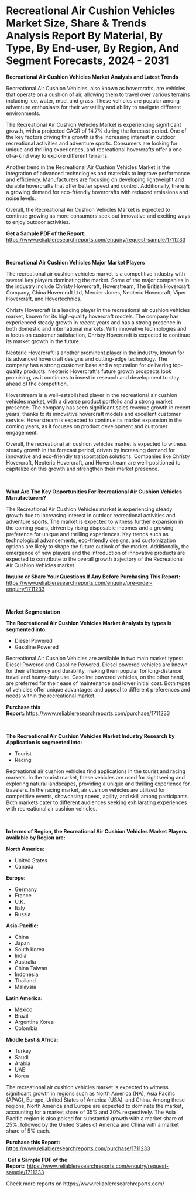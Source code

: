 <p><h1>Recreational Air Cushion Vehicles Market Size, Share & Trends Analysis Report By Material, By Type, By End-user, By Region, And Segment Forecasts, 2024 - 2031</h1></p><p><strong>Recreational Air Cushion Vehicles Market Analysis and Latest Trends</strong></p>
<p><p>Recreational Air Cushion Vehicles, also known as hovercrafts, are vehicles that operate on a cushion of air, allowing them to travel over various terrains including ice, water, mud, and grass. These vehicles are popular among adventure enthusiasts for their versatility and ability to navigate different environments.</p><p>The Recreational Air Cushion Vehicles Market is experiencing significant growth, with a projected CAGR of 14.7% during the forecast period. One of the key factors driving this growth is the increasing interest in outdoor recreational activities and adventure sports. Consumers are looking for unique and thrilling experiences, and recreational hovercrafts offer a one-of-a-kind way to explore different terrains.</p><p>Another trend in the Recreational Air Cushion Vehicles Market is the integration of advanced technologies and materials to improve performance and efficiency. Manufacturers are focusing on developing lightweight and durable hovercrafts that offer better speed and control. Additionally, there is a growing demand for eco-friendly hovercrafts with reduced emissions and noise levels.</p><p>Overall, the Recreational Air Cushion Vehicles Market is expected to continue growing as more consumers seek out innovative and exciting ways to enjoy outdoor activities.</p></p>
<p><strong>Get a Sample PDF of the Report:&nbsp;</strong> <a href="https://www.reliableresearchreports.com/enquiry/request-sample/1711233">https://www.reliableresearchreports.com/enquiry/request-sample/1711233</a></p>
<p>&nbsp;</p>
<p><strong>Recreational Air Cushion Vehicles Major Market Players</strong></p>
<p><p>The recreational air cushion vehicles market is a competitive industry with several key players dominating the market. Some of the major companies in the industry include Christy Hovercraft, Hoverstream, The British Hovercraft Company, China Hovercraft Ltd, Mercier-Jones, Neoteric Hovercraft, Viper Hovercraft, and Hovertechnics.</p><p>Christy Hovercraft is a leading player in the recreational air cushion vehicles market, known for its high-quality hovercraft models. The company has experienced steady growth in recent years and has a strong presence in both domestic and international markets. With innovative technologies and a focus on customer satisfaction, Christy Hovercraft is expected to continue its market growth in the future.</p><p>Neoteric Hovercraft is another prominent player in the industry, known for its advanced hovercraft designs and cutting-edge technology. The company has a strong customer base and a reputation for delivering top-quality products. Neoteric Hovercraft's future growth prospects look promising, as it continues to invest in research and development to stay ahead of the competition.</p><p>Hoverstream is a well-established player in the recreational air cushion vehicles market, with a diverse product portfolio and a strong market presence. The company has seen significant sales revenue growth in recent years, thanks to its innovative hovercraft models and excellent customer service. Hoverstream is expected to continue its market expansion in the coming years, as it focuses on product development and customer engagement.</p><p>Overall, the recreational air cushion vehicles market is expected to witness steady growth in the forecast period, driven by increasing demand for innovative and eco-friendly transportation solutions. Companies like Christy Hovercraft, Neoteric Hovercraft, and Hoverstream are well-positioned to capitalize on this growth and strengthen their market presence.</p></p>
<p>&nbsp;</p>
<p><strong>What Are The Key Opportunities For Recreational Air Cushion Vehicles Manufacturers?</strong></p>
<p><p>The Recreational Air Cushion Vehicles market is experiencing steady growth due to increasing interest in outdoor recreational activities and adventure sports. The market is expected to witness further expansion in the coming years, driven by rising disposable incomes and a growing preference for unique and thrilling experiences. Key trends such as technological advancements, eco-friendly designs, and customization options are likely to shape the future outlook of the market. Additionally, the emergence of new players and the introduction of innovative products are expected to contribute to the overall growth trajectory of the Recreational Air Cushion Vehicles market.</p></p>
<p><strong>Inquire or Share Your Questions If Any Before Purchasing This Report:</strong> <a href="https://www.reliableresearchreports.com/enquiry/pre-order-enquiry/1711233">https://www.reliableresearchreports.com/enquiry/pre-order-enquiry/1711233</a></p>
<p>&nbsp;</p>
<p><strong>Market Segmentation</strong></p>
<p><strong>The Recreational Air Cushion Vehicles Market Analysis by types is segmented into:</strong></p>
<p><ul><li>Diesel Powered</li><li>Gasoline Powered</li></ul></p>
<p><p>Recreational Air Cushion Vehicles are available in two main market types: Diesel Powered and Gasoline Powered. Diesel powered vehicles are known for their efficiency and durability, making them popular for long-distance travel and heavy-duty use. Gasoline powered vehicles, on the other hand, are preferred for their ease of maintenance and lower initial cost. Both types of vehicles offer unique advantages and appeal to different preferences and needs within the recreational market.</p></p>
<p><strong>Purchase this Report:&nbsp;</strong><a href="https://www.reliableresearchreports.com/purchase/1711233">https://www.reliableresearchreports.com/purchase/1711233</a></p>
<p>&nbsp;</p>
<p><strong>The Recreational Air Cushion Vehicles Market Industry Research by Application is segmented into:</strong></p>
<p><ul><li>Tourist</li><li>Racing</li></ul></p>
<p><p>Recreational air cushion vehicles find applications in the tourist and racing markets. In the tourist market, these vehicles are used for sightseeing and exploring natural landscapes, providing a unique and thrilling experience for travelers. In the racing market, air cushion vehicles are utilized for competitive events, showcasing speed, agility, and skill among participants. Both markets cater to different audiences seeking exhilarating experiences with recreational air cushion vehicles.</p></p>
<p>&nbsp;</p>
<p><strong>In terms of Region, the Recreational Air Cushion Vehicles Market Players available by Region are:</strong></p>
<p>
    <p> <strong> North America: </strong>
        <ul>
            <li>United States</li>
            <li>Canada</li>
        </ul>
        </p> 
    <p> <strong> Europe: </strong>
        <ul>
            <li>Germany</li>
            <li>France</li>
            <li>U.K.</li>
            <li>Italy</li>
            <li>Russia</li>
        </ul>
        </p> 
    <p> <strong> Asia-Pacific: </strong>
        <ul>
            <li>China</li>
            <li>Japan</li>
            <li>South Korea</li>
            <li>India</li>
            <li>Australia</li>
            <li>China Taiwan</li>
            <li>Indonesia</li>
            <li>Thailand</li>
            <li>Malaysia</li>
        </ul>
        </p> 
    <p> <strong> Latin America: </strong>
        <ul>
            <li>Mexico</li>
            <li>Brazil</li>
            <li>Argentina Korea</li>
            <li>Colombia</li>
        </ul>
        </p> 
    <p> <strong> Middle East & Africa: </strong>
        <ul>
            <li>Turkey</li>
            <li>Saudi</li>
            <li>Arabia</li>
            <li>UAE</li>
            <li>Korea</li>
        </ul>
    </p>
    </p>
<p><p>The recreational air cushion vehicles market is expected to witness significant growth in regions such as North America (NA), Asia Pacific (APAC), Europe, United States of America (USA), and China. Among these regions, North America and Europe are expected to dominate the market, accounting for a market share of 35% and 30% respectively. The Asia Pacific region is also poised for substantial growth with a market share of 25%, followed by the United States of America and China with a market share of 5% each.</p></p>
<p><strong>Purchase this Report: </strong><a href="https://www.reliableresearchreports.com/purchase/1711233">https://www.reliableresearchreports.com/purchase/1711233</a></p>
<p>&nbsp;<strong>Get a Sample PDF of the Report:&nbsp;&nbsp;</strong><a href="https://www.reliableresearchreports.com/enquiry/request-sample/1711233">https://www.reliableresearchreports.com/enquiry/request-sample/1711233</a></p>
<p><strong></strong></p>
<p>Check more reports on https://www.reliableresearchreports.com/</p>